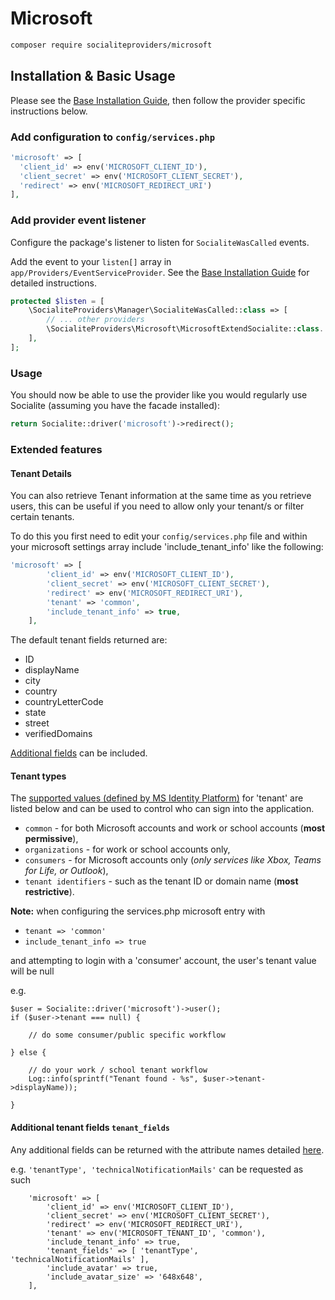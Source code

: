 # Microsoft

```bash
composer require socialiteproviders/microsoft
```

## Installation & Basic Usage

Please see the [Base Installation Guide](https://socialiteproviders.com/usage/), then follow the provider specific instructions below.

### Add configuration to `config/services.php`

```php
'microsoft' => [    
  'client_id' => env('MICROSOFT_CLIENT_ID'),  
  'client_secret' => env('MICROSOFT_CLIENT_SECRET'),  
  'redirect' => env('MICROSOFT_REDIRECT_URI') 
],
```

### Add provider event listener

Configure the package's listener to listen for `SocialiteWasCalled` events.

Add the event to your `listen[]` array in `app/Providers/EventServiceProvider`. See the [Base Installation Guide](https://socialiteproviders.com/usage/) for detailed instructions.

```php
protected $listen = [
    \SocialiteProviders\Manager\SocialiteWasCalled::class => [
        // ... other providers
        \SocialiteProviders\Microsoft\MicrosoftExtendSocialite::class.'@handle',
    ],
];
```

### Usage

You should now be able to use the provider like you would regularly use Socialite (assuming you have the facade installed):

```php
return Socialite::driver('microsoft')->redirect();
```

### Extended features

#### Tenant Details
You can also retrieve Tenant information at the same time as you retrieve users, this can be useful if you need to allow only your tenant/s or filter certain tenants.

To do this you first need to edit your `config/services.php` file and within your microsoft settings array include 'include_tenant_info' like the following:

```php
'microsoft' => [
        'client_id' => env('MICROSOFT_CLIENT_ID'),
        'client_secret' => env('MICROSOFT_CLIENT_SECRET'),
        'redirect' => env('MICROSOFT_REDIRECT_URI'),
        'tenant' => 'common',
        'include_tenant_info' => true,
    ],
```

The default tenant fields returned are:
* ID
* displayName
* city
* country
* countryLetterCode
* state
* street
* verifiedDomains

[Additional fields](#additional-tenant-fields-tenantfields) can be included.
 
#### Tenant types

The [supported values (defined by MS Identity Platform)](https://learn.microsoft.com/en-au/azure/active-directory/develop/active-directory-v2-protocols#endpoints)
for 'tenant' are listed below and can be used to control who can sign into the application.
- `common` - for both Microsoft accounts and work or school accounts (**most permissive**),
- `organizations` - for work or school accounts only,
- `consumers` - for Microsoft accounts only (_only services like Xbox, Teams for Life, or Outlook_),
- `tenant identifiers` - such as the tenant ID or domain name (**most restrictive**).

**Note:** when configuring the services.php microsoft entry with 

- `tenant => 'common'`
- `include_tenant_info => true`

and attempting to login with a 'consumer' account, the user's tenant value will be null
 
e.g. 

```
$user = Socialite::driver('microsoft')->user();
if ($user->tenant === null) {

    // do some consumer/public specific workflow
    
} else {

    // do your work / school tenant workflow
    Log::info(sprintf("Tenant found - %s", $user->tenant->displayName));
     
}
```


#### Additional tenant fields `tenant_fields`

Any additional fields can be returned with the attribute names detailed [here](https://learn.microsoft.com/en-us/graph/api/resources/organization?view=graph-rest-1.0).

e.g. `'tenantType', 'technicalNotificationMails'` can be requested as such

```
    'microsoft' => [
        'client_id' => env('MICROSOFT_CLIENT_ID'), 
        'client_secret' => env('MICROSOFT_CLIENT_SECRET'),
        'redirect' => env('MICROSOFT_REDIRECT_URI'), 
        'tenant' => env('MICROSOFT_TENANT_ID', 'common'), 
        'include_tenant_info' => true,
        'tenant_fields' => [ 'tenantType', 'technicalNotificationMails' ],
        'include_avatar' => true,
        'include_avatar_size' => '648x648',
    ], 
```
